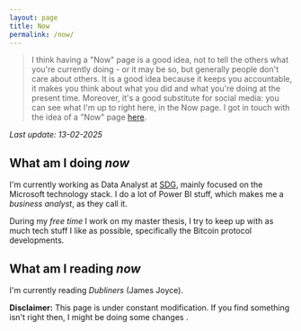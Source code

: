 ```yaml
---
layout: page
title: Now
permalink: /now/
---
```


> I think having a "Now" page is a good idea, not to tell the others what you're currently doing - or it may be so, but generally people don't care about others. It is a good idea because it keeps you accountable, it makes you think about what you did and what you're doing at the present time. Moreover, it's a good substitute for social media: you can see what I'm up to right here, in the Now page. I got in touch with the idea of a "Now" page [here](https://nownownow.com/).

*Last update: 13-02-2025*

## What am I doing *now*

I'm currently working as Data Analyst at [SDG](https://sdggroup.com), mainly focused on the Microsoft technology stack.
I do a lot of Power BI stuff, which makes me a *business analyst*, as they call it.

During my *free time* I work on my master thesis, I try to keep up with as much tech
stuff I like as possible, specifically the Bitcoin protocol developments.

## What am I reading *now*

I'm currently reading *Dubliners* (James Joyce).

**Disclaimer:** This page is under constant modification.
If you find something isn't right then,
I might be doing some changes .

